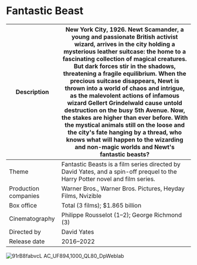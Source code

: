 # **Fantastic Beast**
|Description| New York City, 1926. Newt Scamander, a young and passionate British activist wizard, arrives in the city holding a mysterious leather suitcase: the home to a fascinating collection of magical creatures. But dark forces stir in the shadows, threatening a fragile equilibrium. When the precious suitcase disappears, Newt is thrown into a world of chaos and intrigue, as the malevolent actions of infamous wizard Gellert Grindelwald cause untold destruction on the busy 5th Avenue. Now, the stakes are higher than ever before. With the mystical animals still on the loose and the city's fate hanging by a thread, who knows what will happen to the wizarding and non-magic worlds and Newt's fantastic beasts?  |
| ----------- | ----------- |
|Theme | Fantastic Beasts is a film series directed by David Yates, and a spin-off prequel to the Harry Potter novel and film series. |
|Production companies |Warner Bros., Warner Bros. Pictures, Heyday Films, Nvizible|
|Box office|Total (3 films); $1.865 billion|
|Cinematography|Philippe Rousselot (1–2); George Richmond (3)|
|Directed by|David Yates|
|Release date|2016–2022|
![91rB8fabvcL _AC_UF894,1000_QL80_DpWeblab_](https://github.com/Pjay1805/app-dev/assets/168877780/086d40d8-bc87-4248-9952-693b5c607c1c)
